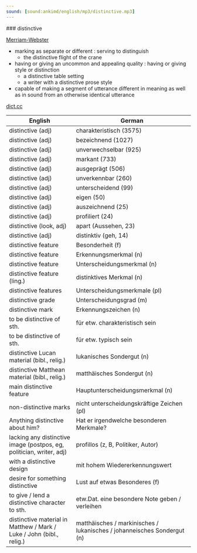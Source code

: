 ```yaml
---
sound: [sound:ankimd/english/mp3/distinctive.mp3]
---
```


\### distinctive

[Merriam-Webster](https://www.merriam-webster.com/dictionary/distinctive)

- marking as separate or different : serving to distinguish
    - the distinctive flight of the crane
- having or giving an uncommon and appealing quality : having or giving style or distinction
    - a distinctive table setting
    - a writer with a distinctive prose style
- capable of making a segment of utterance different in meaning as well as in sound from an otherwise identical utterance

[dict.cc](https://www.dict.cc/distinctive)

| English        | German       |
| -------------- | ------------ |
| distinctive (adj) | charakteristisch (3575) |
| distinctive (adj) | bezeichnend (1027) |
| distinctive (adj) | unverwechselbar (925) |
| distinctive (adj) | markant (733) |
| distinctive (adj) | ausgeprägt (506) |
| distinctive (adj) | unverkennbar (260) |
| distinctive (adj) | unterscheidend (99) |
| distinctive (adj) | eigen (50) |
| distinctive (adj) | auszeichnend (25) |
| distinctive (adj) | profiliert (24) |
| distinctive (look, adj) | apart (Aussehen, 23) |
| distinctive (adj) | distinktiv (geh, 14) |
| distinctive feature | Besonderheit (f) |
| distinctive feature | Erkennungsmerkmal (n) |
| distinctive feature | Unterscheidungsmerkmal (n) |
| distinctive feature (ling.) | distinktives Merkmal (n) |
| distinctive features | Unterscheidungsmerkmale (pl) |
| distinctive grade | Unterscheidungsgrad (m) |
| distinctive mark | Erkennungszeichen (n) |
| to be distinctive of sth. | für etw. charakteristisch sein |
| to be distinctive of sth. | für etw. typisch sein |
| distinctive Lucan material (bibl., relig.) | lukanisches Sondergut (n) |
| distinctive Matthean material (bibl., relig.) | matthäisches Sondergut (n) |
| main distinctive feature | Hauptunterscheidungsmerkmal (n) |
| non-distinctive marks | nicht unterscheidungskräftige Zeichen (pl) |
| Anything distinctive about him? | Hat er irgendwelche besonderen Merkmale? |
| lacking any distinctive image (postpos, eg, politician, writer, adj) | profillos (z, B, Politiker, Autor) |
| with a distinctive design | mit hohem Wiedererkennungswert |
| desire for something distinctive | Lust auf etwas Besonderes (f) |
| to give / lend a distinctive character to sth. | etw.Dat. eine besondere Note geben / verleihen |
| distinctive material in Matthew / Mark / Luke / John (bibl., relig.) | matthäisches / markinisches / lukanisches / johanneisches Sondergut (n) |
